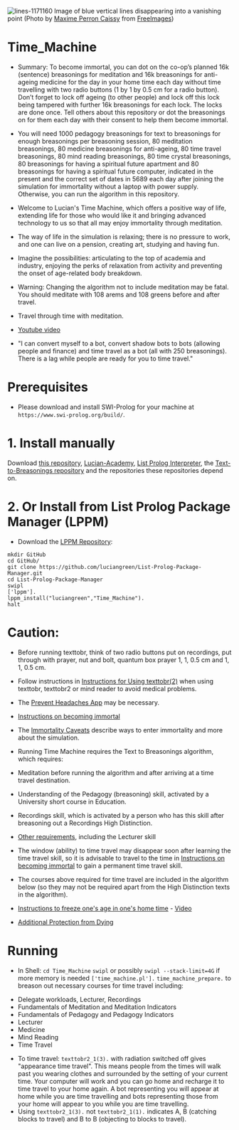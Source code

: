 ![lines-1171160](https://user-images.githubusercontent.com/15845542/124043330-28198f00-da4e-11eb-8703-37e03cda6b73.jpg)
Image of blue vertical lines disappearing into a vanishing point (Photo by <a href="https://freeimages.com/photographer/shadowkill-45148">Maxime Perron Caissy</a> from <a href="https://freeimages.com">FreeImages</a>)

# Time_Machine

* Summary: To become immortal, you can dot on the co-op’s planned 16k (sentence) breasonings for meditation and 16k breasonings for anti-ageing medicine for the day in your home time each day without time travelling with two radio buttons (1 by 1 by 0.5 cm for a radio button). Don’t forget to lock off ageing (to other people) and lock off this lock being tampered with further 16k breasonings for each lock. The locks are done once. Tell others about this repository or dot the breasonings on for them each day with their consent to help them become immortal.

* You will need 1000 pedagogy breasonings for text to breasonings for enough breasonings per breasoning session, 80 meditation breasonings, 80 medicine breasonings for anti-ageing, 80 time travel breasonings, 80 mind reading breasonings, 80 time crystal breasonings, 80 breasonings for having a spiritual future apartment and 80 breasonings for having a spiritual future computer, indicated in the present and the correct set of dates in 5689 each day after joining the simulation for immortality without a laptop with power supply. Otherwise, you can run the algorithm in this repository.
* Welcome to Lucian's Time Machine, which offers a positive way of life, extending life for those who would like it and bringing advanced technology to us so that all may enjoy immortality through meditation.
* The way of life in the simulation is relaxing; there is no pressure to work, and one can live on a pension, creating art, studying and having fun.
* Imagine the possibilities: articulating to the top of academia and industry, enjoying the perks of relaxation from activity and preventing the onset of age-related body breakdown.  

* Warning: Changing the algorithm not to include meditation may be fatal.  You should meditate with 108 arems and 108 greens before and after travel.
* Travel through time with meditation.
* <a href="https://www.youtube.com/watch?v=YojBn1UcFKo&t=14s">Youtube video</a>
* "I can convert myself to a bot, convert shadow bots to bots (allowing people and finance) and time travel as a bot (all with 250 breasonings).  There is a lag while people are ready for you to time travel."

# Prerequisites

* Please download and install SWI-Prolog for your machine at `https://www.swi-prolog.org/build/`.

# 1. Install manually

Download <a href="http://github.com/luciangreen/Time_Machine/">this repository</a>, <a href="http://github.com/luciangreen/Lucian-Academy/">Lucian-Academy</a>, <a href="http://github.com/luciangreen/listprologinterpreter/">List Prolog Interpreter</a>,  the <a href="https://github.com/luciangreen/Text-to-Breasonings">Text-to-Breasonings repository</a> and the repositories these repositories depend on.

# 2. Or Install from List Prolog Package Manager (LPPM)

* Download the <a href="https://github.com/luciangreen/List-Prolog-Package-Manager">LPPM Repository</a>:

```
mkdir GitHub
cd GitHub/
git clone https://github.com/luciangreen/List-Prolog-Package-Manager.git
cd List-Prolog-Package-Manager
swipl
['lppm'].
lppm_install("luciangreen","Time_Machine").
halt
```

# Caution:

* Before running texttobr, think of two radio buttons put on recordings, put through with prayer, nut and bolt, quantum box prayer 1, 1, 0.5 cm and 1, 1, 0.5 cm.

* Follow instructions in <a href="https://github.com/luciangreen/Text-to-Breasonings/blob/master/Instructions_for_Using_texttobr(2).pl.txt">Instructions for Using texttobr(2)</a> when using texttobr, texttobr2 or mind reader to avoid medical problems.

* The <a href="Prevent-Headaches.md">Prevent Headaches App</a> may be necessary.

* <a href="Immortality.md">Instructions on becoming immortal</a>

* The <a href="Caveats.md">Immortality Caveats</a> describe ways to enter immortality and more about the simulation.

* Running Time Machine requires the Text to Breasonings algorithm, which requires:
- Meditation before running the algorithm and after arriving at a time travel destination.
- Understanding of the Pedagogy (breasoning) skill, activated by a University short course in Education.
- Recordings skill, which is activated by a person who has this skill after breasoning out a Recordings High Distinction.
- <a href="https://github.com/luciangreen/Text-to-Breasonings/blob/master/Instructions_for_Using_texttobr(2).pl.txt">Other requirements</a>, including the Lecturer skill
- The window (ability) to time travel may disappear soon after learning the time travel skill, so it is advisable to travel to the time in <a href="Immortality.md">Instructions on becoming immortal</a> to gain a permanent time travel skill.
- The courses above required for time travel are included in the algorithm below (so they may not be required apart from the High Distinction texts in the algorithm).

- <a href="https://github.com/luciangreen/Time_Machine/blob/main/Instructions%20to%20freeze%20age.txt">Instructions to freeze one's age in one's home time</a> - <a href="https://m.youtube.com/watch?v=RbGh5wB1rfo&pp=ygUZTHVjaWFuIGFjYWRlbXkgZnJlZXplIGFnZQ%3D%3D">Video</a>

- <a href="https://github.com/luciangreen/Time_Machine/blob/main/Protection.md">Additional Protection from Dying</a>

# Running

* In Shell:
`cd Time_Machine`
`swipl` or possibly `swipl --stack-limit=4G` if more memory is needed
`['time_machine.pl'].`
`time_machine_prepare.` to breason out necessary courses for time travel including:
- Delegate workloads, Lecturer, Recordings
- Fundamentals of Meditation and Meditation Indicators
- Fundamentals of Pedagogy and Pedagogy Indicators
- Lecturer
- Medicine
- Mind Reading
- Time Travel

* To time travel: `texttobr2_1(3).` with radiation switched off gives "appearance time travel".  This means people from the times will walk past you wearing clothes and surrounded by the setting of your current time.  Your computer will work and you can go home and recharge it to time travel to your home again.  A bot representing you will appear at home while you are time travelling and bots representing those from your home will appear to you while you are time travelling.
* Using `texttobr2_1(3).` not `texttobr2_1(1).` indicates A, B (catching blocks to travel) and B to B (objecting to blocks to travel).
